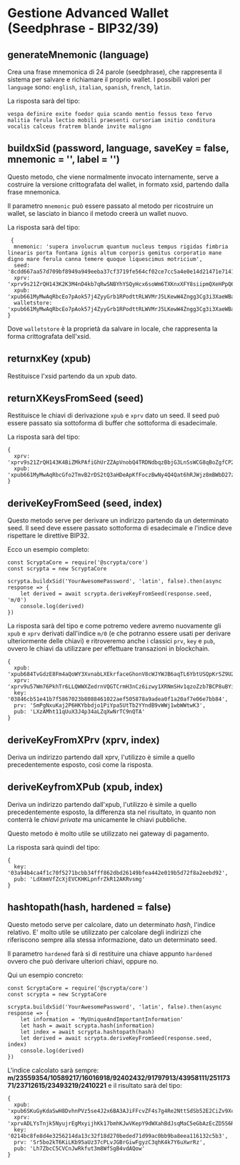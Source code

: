 # Gestione Advanced Wallet (Seedphrase - BIP32/39)

## generateMnemonic (language)
Crea una frase mnemonica di 24 parole (seedphrase), che rappresenta il sistema per salvare e richiamare il proprio wallet. 
I possibili valori per `language` sono: `english`, `italian`, `spanish`, `french`, `latin`.

La risposta sarà del tipo:
```
vespa definire exite foedor quia scando mentio fessus texo fervo malitia ferula lectio mobili praesenti cursoriam initio conditura vocalis calceus fratrem blande invite maligno
```

## buildxSid (password, language, saveKey = false, mnemonic = '', label = '')
Questo metodo, che viene normalmente invocato internamente, serve a costruire la versione crittografata del wallet, in formato xsid, partendo dalla frase mnemonica.

Il parametro `mnemonic` può essere passato al metodo per ricostruire un wallet, se lasciato in bianco il metodo creerà un wallet nuovo.

La risposta sarà del tipo:
```
 {
  mnemonic: 'supera involucrum quantum nucleus tempus rigidas fimbria linearis porta fontana ignis altum corporis gemitus corporatio mane digno mare ferula canna temere quoque liquescimus motricium',
  seed: '8cdd667aa57d709bf8949a949eeba37cf3719fe564cf02ce7cc5a4e0e14d21471e714132a0d62900f05baa2ce69859e96748bc3ed1b6e696308bf1bde780e3a9',
  xprv: 'xprv9s21ZrQH143K2K3M4nD4kb7qRwSNBYhYSQyHcx6soWm6TXKnxXFY8siipmQXeHPpQ6bt5HC9uUnbuAZiPbNBmzYTRj4bCa3heAwv7HZhPhd',
  xpub: 'xpub661MyMwAqRbcEo7pAok57j4ZyyGrb1RPodttRLWVMrJ5LKewW4Zngg3Cg3i3XaeWBaxp2EYgZA2V1mvY8QtE3hK6Un4pWyPLSFBqCPd89ZM',
  walletstore: 'xpub661MyMwAqRbcEo7pAok57j4ZyyGrb1RPodttRLWVMrJ5LKewW4Zngg3Cg3i3XaeWBaxp2EYgZA2V1mvY8QtE3hK6Un4pWyPLSFBqCPd89ZM:3c76af024e93e793edf6922fa621416f*b3c7e8859ea6aa0e1a9edc79114c83f6a0df7d0c7092af4c022b99b467229dcbc606ef97b5652e777a3b8827900d6cea0eb867afba45d372a02eef50a3407091e41db39365529d95d85b753825d8f393091750af2f2ceaf5454f2458d9e3f4e8d8b2a4fa19c6dfeca3dd835f4fa9a0b6a5acf50c29f12be9063add70a5bc02c675e6b0811a461a2fdf5b09176694cd97079d2ef1ed3ed5144d04b60f190362589ad97fe940b94a0766709db7bc3c0f1c274bd7308ef56dfe'
}
```

Dove `walletstore` è la proprietà da salvare in locale, che rappresenta la forma crittografata dell'xsid.

## returnxKey (xpub)
Restituisce l'xsid partendo da un xpub dato.

## returnXKeysFromSeed (seed)
Restituisce le chiavi di derivazione `xpub` e `xprv` dato un seed. Il seed può essere passato sia sottoforma di buffer che sottoforma di esadecimale.

La risposta sarà del tipo:
```
{
  xprv: 'xprv9s21ZrQH143K4BiZMkPAfiGhUrZZApVnobQ4TRDNdbqzBbjG3LnSsWCG8qBoZgfCP2ZFdNvqEDvsHYojuzW5wdw1eqR4saxm5iij387tRYg',
  xpub: 'xpub661MyMwAqRbcGfo2TmvB2rDS2tQ3aHDeApKfFoczBwNy4Q4Qat6hRJWjz8mBWbD27z65cfuszxmrcUQxQRepeYJ4tibfW7Q8fjVaLe6bPVf'
}
```


## deriveKeyFromSeed (seed, index) 
Questo metodo serve per derivare un indirizzo partendo da un determinato seed. Il seed deve essere passato sottoforma di esadecimale e l'indice deve rispettare le direttive BIP32.

Ecco un esempio completo:
```
const ScryptaCore = require('@scrypta/core')
const scrypta = new ScryptaCore

scrypta.buildxSid('YourAwesomePassword', 'latin', false).then(async response => {
    let derived = await scrypta.deriveKeyFromSeed(response.seed, 'm/0')
    console.log(derived)
})
```

La risposta sarà del tipo e come potremo vedere avremo nuovamente gli `xpub` e `xprv` derivati dall'indice `m/0` (e che potranno essere usati per derivare ulteriormente delle chiavi) e ritroveremo anche i classici `prv`, `key` e `pub`, ovvero le chiavi da utilizzare per effettuare transazioni in blockchain.

```
{
  xpub: 'xpub684TvGdzE8Fm4aQoWY3XvnabLXEkrfaceGhonV8cWJYWJB6aqTL6YbtUSQpKrSZ9U2Ks5WSCfeYfDFKkrELSk56p81R2nekwwDFKQ5LePwU',
  xprv: 'xprv9u57Wm76PkhTr6LLQWWXZedrnVQGTCrmH3nCz6izwy1XRNmSHv1qzoZzb7BCP8uBYi6tPVAUfcjawrV2oW8Q3KhMJoAu9dZw1D1QBXf8nLY',
  key: '03846cb51e41b7f5867023b8088461022aef505878a9adea0f1a20af7e06e7bb84',
  prv: 'SmPgNxuKaj2P6HKYbbdjo1PiYpa5UtTb2YYndB9vWWj1wbWWtwK3',
  pub: 'LXzAMht11qUuX3J4p34aLZqXwNrTC9nQTA'
}
```


## deriveKeyFromXPrv (xprv, index)
Deriva un indirizzo partendo dall xprv, l'utilizzo è simile a quello precedentemente esposto, così come la risposta.


## deriveKeyfromXPub (xpub, index)
Deriva un indirizzo partendo dall'xpub, l'utilizzo è simile a quello precedentemente esposto, la differenza sta nel risultato, in quanto non conterrà le *chiavi private* ma unicamente le chiavi pubbliche. 

Questo metodo è molto utile se utilizzato nei gateway di pagamento.

La risposta sarà quindi del tipo:
```
{
  key: '03a94b4ca4f1c70f5271bcbb34fff862dbd26149bfea442e019b5d72f8a2eebd92',
  pub: 'LdXmmVfZcXjEVCKHKLpnfrZkR12AKRvsmg'
}
```

## hashtopath(hash, hardened = false) 

Questo metodo serve per calcolare, dato un determinato *hash*, l'indice relativo. E' molto utile se utilizzato per calcolare degli indirizzi che riferiscono sempre alla stessa informazione, dato un determinato seed.

Il parametro `hardened` farà sì di restituire una chiave appunto `hardened` ovvero che può derivare ulteriori chiavi, oppure no.

Qui un esempio concreto:
```
const ScryptaCore = require('@scrypta/core')
const scrypta = new ScryptaCore

scrypta.buildxSid('YourAwesomePassword', 'latin', false).then(async response => {
    let information = 'MyUniqueAndImportantInformation'
    let hash = await scrypta.hash(information)
    let index = await scrypta.hashtopath(hash)
    let derived = await scrypta.deriveKeyFromSeed(response.seed, index)
    console.log(derived)
})
```
L'indice calcolato sarà sempre: **m/23559354/10589217/16016918/92402432/91797913/43958111/25117371/23712615/23493219/2410221** e il risultato sarà del tipo:
```
{
  xpub: 'xpub6SKuGyKdaSwH8DvhnPVz5se4J2x6BA3AJiFFcvZF4s7g4Re2NttSdSb52E2CiZv9Xc11xKkRyieBURVVEu159ivFbmVf3GVrZ5mQhz76pQR',
  xprv: 'xprvADLYsTnjk5NyujrEgMxyijhKk17bmhKJwVKepY9dWXahBdJsqMaC5eGbAzEcZD5S6R46caiiqipFmiXMvHcDvoS3iYQFfAJwLGtvAw6L846',
  key: '0214bc8fe8d4e3256214da13c32f18d270beded71d99ac0bb9ba8eea116132c5b3',
  prv: 'Sr5bo2kT6KiLKb95aUz37cPLvJGBrGiwFgyzC3qhK4k7Y6uXwrRz',
  pub: 'Lh7ZbcC5CVCnJwRkfut3m8WfSgB4vdAQow'
}
```
